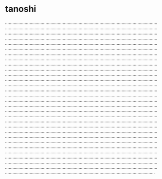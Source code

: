 # tanoshi

......................................................................................................................................................................................................................................................................................................................................................................................................................................................................................................................................................................................................................................................................................................................................................................................................................................................................................................................................................................................................................................................................................................................................................................................................................................................................................................................................................................................................................................................................................................................................................................................................................................................................................................................................................................................................................................................................................................................................................................................................................................................................................................................................................................................................................................................................................................................................................................................................................................................................................................................................................................................................................................................................................................................................................................................................................................................................................................................................................................................................................................................................................................................................................................................................................................................................................................................................................................................................................................................................................................................................................................................................................................................................................................................................................................................................................................................................